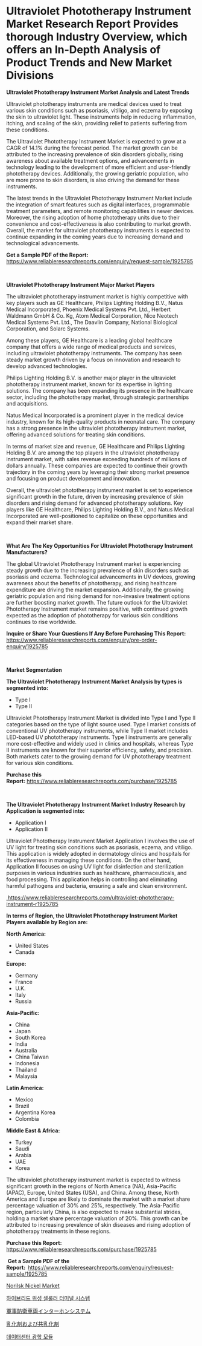<p><h1>Ultraviolet Phototherapy Instrument Market Research Report Provides thorough Industry Overview, which offers an In-Depth Analysis of Product Trends and New Market Divisions</h1></p><p><strong>Ultraviolet Phototherapy Instrument Market Analysis and Latest Trends</strong></p>
<p><p>Ultraviolet phototherapy instruments are medical devices used to treat various skin conditions such as psoriasis, vitiligo, and eczema by exposing the skin to ultraviolet light. These instruments help in reducing inflammation, itching, and scaling of the skin, providing relief to patients suffering from these conditions.</p><p>The Ultraviolet Phototherapy Instrument Market is expected to grow at a CAGR of 14.1% during the forecast period. The market growth can be attributed to the increasing prevalence of skin disorders globally, rising awareness about available treatment options, and advancements in technology leading to the development of more efficient and user-friendly phototherapy devices. Additionally, the growing geriatric population, who are more prone to skin disorders, is also driving the demand for these instruments.</p><p>The latest trends in the Ultraviolet Phototherapy Instrument Market include the integration of smart features such as digital interfaces, programmable treatment parameters, and remote monitoring capabilities in newer devices. Moreover, the rising adoption of home phototherapy units due to their convenience and cost-effectiveness is also contributing to market growth. Overall, the market for ultraviolet phototherapy instruments is expected to continue expanding in the coming years due to increasing demand and technological advancements.</p></p>
<p><strong>Get a Sample PDF of the Report:&nbsp;</strong> <a href="https://www.reliableresearchreports.com/enquiry/request-sample/1925785">https://www.reliableresearchreports.com/enquiry/request-sample/1925785</a></p>
<p>&nbsp;</p>
<p><strong>Ultraviolet Phototherapy Instrument Major Market Players</strong></p>
<p><p>The ultraviolet phototherapy instrument market is highly competitive with key players such as GE Healthcare, Philips Lighting Holding B.V., Natus Medical Incorporated, Phoenix Medical Systems Pvt. Ltd., Herbert Waldmann GmbH & Co. Kg, Atom Medical Corporation, Nice Neotech Medical Systems Pvt. Ltd., The Daavlin Company, National Biological Corporation, and Solarc Systems.</p><p>Among these players, GE Healthcare is a leading global healthcare company that offers a wide range of medical products and services, including ultraviolet phototherapy instruments. The company has seen steady market growth driven by a focus on innovation and research to develop advanced technologies.</p><p>Philips Lighting Holding B.V. is another major player in the ultraviolet phototherapy instrument market, known for its expertise in lighting solutions. The company has been expanding its presence in the healthcare sector, including the phototherapy market, through strategic partnerships and acquisitions.</p><p>Natus Medical Incorporated is a prominent player in the medical device industry, known for its high-quality products in neonatal care. The company has a strong presence in the ultraviolet phototherapy instrument market, offering advanced solutions for treating skin conditions.</p><p>In terms of market size and revenue, GE Healthcare and Philips Lighting Holding B.V. are among the top players in the ultraviolet phototherapy instrument market, with sales revenue exceeding hundreds of millions of dollars annually. These companies are expected to continue their growth trajectory in the coming years by leveraging their strong market presence and focusing on product development and innovation.</p><p>Overall, the ultraviolet phototherapy instrument market is set to experience significant growth in the future, driven by increasing prevalence of skin disorders and rising demand for advanced phototherapy solutions. Key players like GE Healthcare, Philips Lighting Holding B.V., and Natus Medical Incorporated are well-positioned to capitalize on these opportunities and expand their market share.</p></p>
<p>&nbsp;</p>
<p><strong>What Are The Key Opportunities For Ultraviolet Phototherapy Instrument Manufacturers?</strong></p>
<p><p>The global Ultraviolet Phototherapy Instrument market is experiencing steady growth due to the increasing prevalence of skin disorders such as psoriasis and eczema. Technological advancements in UV devices, growing awareness about the benefits of phototherapy, and rising healthcare expenditure are driving the market expansion. Additionally, the growing geriatric population and rising demand for non-invasive treatment options are further boosting market growth. The future outlook for the Ultraviolet Phototherapy Instrument market remains positive, with continued growth expected as the adoption of phototherapy for various skin conditions continues to rise worldwide.</p></p>
<p><strong>Inquire or Share Your Questions If Any Before Purchasing This Report:</strong> <a href="https://www.reliableresearchreports.com/enquiry/pre-order-enquiry/1925785">https://www.reliableresearchreports.com/enquiry/pre-order-enquiry/1925785</a></p>
<p>&nbsp;</p>
<p><strong>Market Segmentation</strong></p>
<p><strong>The Ultraviolet Phototherapy Instrument Market Analysis by types is segmented into:</strong></p>
<p><ul><li>Type I</li><li>Type II</li></ul></p>
<p><p>Ultraviolet Phototherapy Instrument Market is divided into Type I and Type II categories based on the type of light source used. Type I market consists of conventional UV phototherapy instruments, while Type II market includes LED-based UV phototherapy instruments. Type I instruments are generally more cost-effective and widely used in clinics and hospitals, whereas Type II instruments are known for their superior efficiency, safety, and precision. Both markets cater to the growing demand for UV phototherapy treatment for various skin conditions.</p></p>
<p><strong>Purchase this Report:&nbsp;</strong><a href="https://www.reliableresearchreports.com/purchase/1925785">https://www.reliableresearchreports.com/purchase/1925785</a></p>
<p>&nbsp;</p>
<p><strong>The Ultraviolet Phototherapy Instrument Market Industry Research by Application is segmented into:</strong></p>
<p><ul><li>Application I</li><li>Application II</li></ul></p>
<p><p>Ultraviolet Phototherapy Instrument Market Application I involves the use of UV light for treating skin conditions such as psoriasis, eczema, and vitiligo. This application is widely adopted in dermatology clinics and hospitals for its effectiveness in managing these conditions. On the other hand, Application II focuses on using UV light for disinfection and sterilization purposes in various industries such as healthcare, pharmaceuticals, and food processing. This application helps in controlling and eliminating harmful pathogens and bacteria, ensuring a safe and clean environment.</p></p>
<p><a href="https://www.reliableresearchreports.com/ultraviolet-phototherapy-instrument-r1925785">&nbsp;https://www.reliableresearchreports.com/ultraviolet-phototherapy-instrument-r1925785</a></p>
<p><strong>In terms of Region, the Ultraviolet Phototherapy Instrument Market Players available by Region are:</strong></p>
<p>
    <p> <strong> North America: </strong>
        <ul>
            <li>United States</li>
            <li>Canada</li>
        </ul>
        </p> 
    <p> <strong> Europe: </strong>
        <ul>
            <li>Germany</li>
            <li>France</li>
            <li>U.K.</li>
            <li>Italy</li>
            <li>Russia</li>
        </ul>
        </p> 
    <p> <strong> Asia-Pacific: </strong>
        <ul>
            <li>China</li>
            <li>Japan</li>
            <li>South Korea</li>
            <li>India</li>
            <li>Australia</li>
            <li>China Taiwan</li>
            <li>Indonesia</li>
            <li>Thailand</li>
            <li>Malaysia</li>
        </ul>
        </p> 
    <p> <strong> Latin America: </strong>
        <ul>
            <li>Mexico</li>
            <li>Brazil</li>
            <li>Argentina Korea</li>
            <li>Colombia</li>
        </ul>
        </p> 
    <p> <strong> Middle East & Africa: </strong>
        <ul>
            <li>Turkey</li>
            <li>Saudi</li>
            <li>Arabia</li>
            <li>UAE</li>
            <li>Korea</li>
        </ul>
    </p>
    </p>
<p><p>The ultraviolet phototherapy instrument market is expected to witness significant growth in the regions of North America (NA), Asia-Pacific (APAC), Europe, United States (USA), and China. Among these, North America and Europe are likely to dominate the market with a market share percentage valuation of 30% and 25%, respectively. The Asia-Pacific region, particularly China, is also expected to make substantial strides, holding a market share percentage valuation of 20%. This growth can be attributed to increasing prevalence of skin diseases and rising adoption of phototherapy treatments in these regions.</p></p>
<p><strong>Purchase this Report: </strong><a href="https://www.reliableresearchreports.com/purchase/1925785">https://www.reliableresearchreports.com/purchase/1925785</a></p>
<p>&nbsp;<strong>Get a Sample PDF of the Report:&nbsp;&nbsp;</strong><a href="https://www.reliableresearchreports.com/enquiry/request-sample/1925785">https://www.reliableresearchreports.com/enquiry/request-sample/1925785</a></p>
<p><strong></strong></p>
<p><p><a href="https://github.com/Angelnienowdseej3e45z3p8c/Market-Research-Report-List-2/blob/main/norilsk-nickel-market.md">Norilsk Nickel Market</a></p><p><a href="https://github.com/FelipeGrrady654556/Market-Research-Report-List-2/blob/main/1911710125038.md">하이브리드 위성 셀룰러 터미널 시스템</a></p><p><a href="https://github.com/EstaSprer20231/Market-Research-Report-List-2/blob/main/7660777115930.md">軍事防衛車両インターホンシステム</a></p><p><a href="https://github.com/klon646/Market-Research-Report-List-1/blob/main/7754404115931.md">乳化剤および共乳化剤</a></p><p><a href="https://github.com/vss5505pa7z1p/Market-Research-Report-List-2/blob/main/7093949125037.md">데이터센터 광학 모듈</a></p></p>